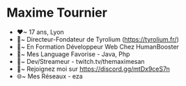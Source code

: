 # Maxime Tournier
- ❤~ 17 ans, Lyon
- 💙~ Directeur-Fondateur de Tyrolium (https://tyrolium.fr/)
- 💚~ En Formation Développeur Web Chez HumanBooster
- 🧡~ Mes Language Favorise - Java, Php
- 💜~ Dev/Streameur - twitch.tv/themaximesan
- 💛~ Rejoignez moi sur https://discord.gg/mtDx9ceS7n
- 🌐~ Mes Réseaux
      - eza

